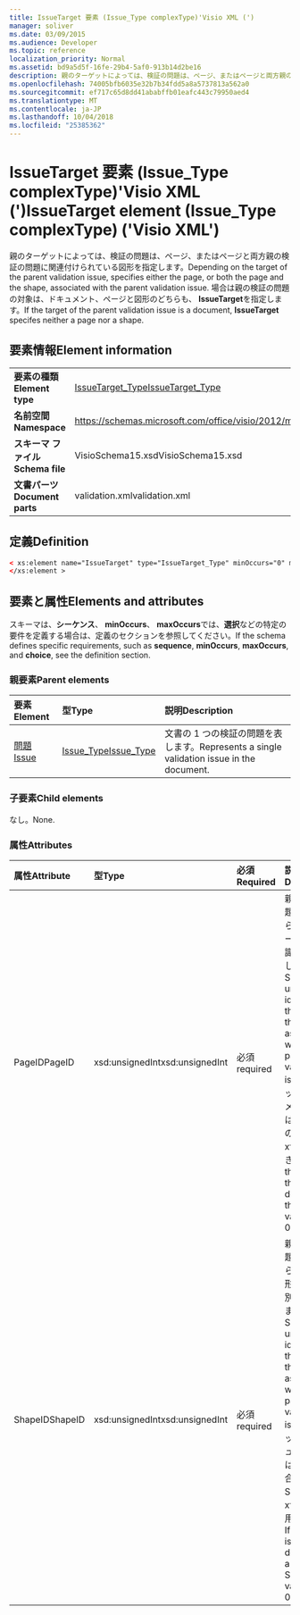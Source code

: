 ```yaml
---
title: IssueTarget 要素 (Issue_Type complexType)'Visio XML (')
manager: soliver
ms.date: 03/09/2015
ms.audience: Developer
ms.topic: reference
localization_priority: Normal
ms.assetid: bd9a5d5f-16fe-29b4-5af0-913b14d2be16
description: 親のターゲットによっては、検証の問題は、ページ、またはページと両方親の検証の問題に関連付けられている図形を指定します。 場合は親の検証の問題の対象は、ドキュメント、ページと図形のどちらも、IssueTarget を指定します。
ms.openlocfilehash: 74005bfb6035e32b7b34fdd5a8a5737813a562a0
ms.sourcegitcommit: ef717c65d8dd41ababffb01eafc443c79950aed4
ms.translationtype: MT
ms.contentlocale: ja-JP
ms.lasthandoff: 10/04/2018
ms.locfileid: "25385362"
---
```

# <a name="issuetarget-element-issuetype-complextype-visio-xml"></a><span data-ttu-id="54ea1-104">IssueTarget 要素 (Issue_Type complexType)'Visio XML (')</span><span class="sxs-lookup"><span data-stu-id="54ea1-104">IssueTarget element (Issue_Type complexType) ('Visio XML')</span></span>

<span data-ttu-id="54ea1-105">親のターゲットによっては、検証の問題は、ページ、またはページと両方親の検証の問題に関連付けられている図形を指定します。</span><span class="sxs-lookup"><span data-stu-id="54ea1-105">Depending on the target of the parent validation issue, specifies either the page, or both the page and the shape, associated with the parent validation issue.</span></span> <span data-ttu-id="54ea1-106">場合は親の検証の問題の対象は、ドキュメント、ページと図形のどちらも、 **IssueTarget**を指定します。</span><span class="sxs-lookup"><span data-stu-id="54ea1-106">If the target of the parent validation issue is a document, **IssueTarget** specifes neither a page nor a shape.</span></span> 
  
## <a name="element-information"></a><span data-ttu-id="54ea1-107">要素情報</span><span class="sxs-lookup"><span data-stu-id="54ea1-107">Element information</span></span>

|||
|:-----|:-----|
|<span data-ttu-id="54ea1-108">**要素の種類**</span><span class="sxs-lookup"><span data-stu-id="54ea1-108">**Element type**</span></span> <br/> |[<span data-ttu-id="54ea1-109">IssueTarget_Type</span><span class="sxs-lookup"><span data-stu-id="54ea1-109">IssueTarget_Type</span></span>](issuetarget_type-complextypevisio-xml.md) <br/> |
|<span data-ttu-id="54ea1-110">**名前空間**</span><span class="sxs-lookup"><span data-stu-id="54ea1-110">**Namespace**</span></span> <br/> |https://schemas.microsoft.com/office/visio/2012/main  <br/> |
|<span data-ttu-id="54ea1-111">**スキーマ ファイル**</span><span class="sxs-lookup"><span data-stu-id="54ea1-111">**Schema file**</span></span> <br/> |<span data-ttu-id="54ea1-112">VisioSchema15.xsd</span><span class="sxs-lookup"><span data-stu-id="54ea1-112">VisioSchema15.xsd</span></span>  <br/> |
|<span data-ttu-id="54ea1-113">**文書パーツ**</span><span class="sxs-lookup"><span data-stu-id="54ea1-113">**Document parts**</span></span> <br/> |<span data-ttu-id="54ea1-114">validation.xml</span><span class="sxs-lookup"><span data-stu-id="54ea1-114">validation.xml</span></span>  <br/> |
   
## <a name="definition"></a><span data-ttu-id="54ea1-115">定義</span><span class="sxs-lookup"><span data-stu-id="54ea1-115">Definition</span></span>

```XML
< xs:element name="IssueTarget" type="IssueTarget_Type" minOccurs="0" maxOccurs="1" >
</xs:element >
```

## <a name="elements-and-attributes"></a><span data-ttu-id="54ea1-116">要素と属性</span><span class="sxs-lookup"><span data-stu-id="54ea1-116">Elements and attributes</span></span>

<span data-ttu-id="54ea1-117">スキーマは、**シーケンス**、 **minOccurs**、 **maxOccurs**では、**選択**などの特定の要件を定義する場合は、定義のセクションを参照してください。</span><span class="sxs-lookup"><span data-stu-id="54ea1-117">If the schema defines specific requirements, such as **sequence**, **minOccurs**, **maxOccurs**, and **choice**, see the definition section.</span></span> 
  
### <a name="parent-elements"></a><span data-ttu-id="54ea1-118">親要素</span><span class="sxs-lookup"><span data-stu-id="54ea1-118">Parent elements</span></span>

|<span data-ttu-id="54ea1-119">**要素**</span><span class="sxs-lookup"><span data-stu-id="54ea1-119">**Element**</span></span>|<span data-ttu-id="54ea1-120">**型**</span><span class="sxs-lookup"><span data-stu-id="54ea1-120">**Type**</span></span>|<span data-ttu-id="54ea1-121">**説明**</span><span class="sxs-lookup"><span data-stu-id="54ea1-121">**Description**</span></span>|
|:-----|:-----|:-----|
|[<span data-ttu-id="54ea1-122">問題</span><span class="sxs-lookup"><span data-stu-id="54ea1-122">Issue</span></span>](issue-element-issues_type-complextypevisio-xml.md) <br/> |[<span data-ttu-id="54ea1-123">Issue_Type</span><span class="sxs-lookup"><span data-stu-id="54ea1-123">Issue_Type</span></span>](issue_type-complextypevisio-xml.md) <br/> |<span data-ttu-id="54ea1-124">文書の 1 つの検証の問題を表します。</span><span class="sxs-lookup"><span data-stu-id="54ea1-124">Represents a single validation issue in the document.</span></span>  <br/> |
   
### <a name="child-elements"></a><span data-ttu-id="54ea1-125">子要素</span><span class="sxs-lookup"><span data-stu-id="54ea1-125">Child elements</span></span>

<span data-ttu-id="54ea1-126">なし。</span><span class="sxs-lookup"><span data-stu-id="54ea1-126">None.</span></span>
  
### <a name="attributes"></a><span data-ttu-id="54ea1-127">属性</span><span class="sxs-lookup"><span data-stu-id="54ea1-127">Attributes</span></span>

|<span data-ttu-id="54ea1-128">**属性**</span><span class="sxs-lookup"><span data-stu-id="54ea1-128">**Attribute**</span></span>|<span data-ttu-id="54ea1-129">**型**</span><span class="sxs-lookup"><span data-stu-id="54ea1-129">**Type**</span></span>|<span data-ttu-id="54ea1-130">**必須**</span><span class="sxs-lookup"><span data-stu-id="54ea1-130">**Required**</span></span>|<span data-ttu-id="54ea1-131">**説明**</span><span class="sxs-lookup"><span data-stu-id="54ea1-131">**Description**</span></span>|<span data-ttu-id="54ea1-132">**使用可能な値**</span><span class="sxs-lookup"><span data-stu-id="54ea1-132">**Possible values**</span></span>|
|:-----|:-----|:-----|:-----|:-----|
|<span data-ttu-id="54ea1-133">PageID</span><span class="sxs-lookup"><span data-stu-id="54ea1-133">PageID</span></span>  <br/> |<span data-ttu-id="54ea1-134">xsd:unsignedInt</span><span class="sxs-lookup"><span data-stu-id="54ea1-134">xsd:unsignedInt</span></span>  <br/> |<span data-ttu-id="54ea1-135">必須</span><span class="sxs-lookup"><span data-stu-id="54ea1-135">required</span></span>  <br/> |<span data-ttu-id="54ea1-136">親の検証の問題に関連付けられているページの一意の識別子を指定します。</span><span class="sxs-lookup"><span data-stu-id="54ea1-136">Specifies the unique identifier of the page that is associated with the parent validation issue.</span></span> <span data-ttu-id="54ea1-137">ターゲットがドキュメントの場合は、PageID の値は 0 xffffffff にできます。</span><span class="sxs-lookup"><span data-stu-id="54ea1-137">If the target is the document, the PageID value can be 0xFFFFFFFF.</span></span>  <br/> |<span data-ttu-id="54ea1-138">Xsd:unsignedInt の値を入力します。</span><span class="sxs-lookup"><span data-stu-id="54ea1-138">Values of the xsd:unsignedInt type.</span></span>  <br/> |
|<span data-ttu-id="54ea1-139">ShapeID</span><span class="sxs-lookup"><span data-stu-id="54ea1-139">ShapeID</span></span>  <br/> |<span data-ttu-id="54ea1-140">xsd:unsignedInt</span><span class="sxs-lookup"><span data-stu-id="54ea1-140">xsd:unsignedInt</span></span>  <br/> |<span data-ttu-id="54ea1-141">必須</span><span class="sxs-lookup"><span data-stu-id="54ea1-141">required</span></span>  <br/> |<span data-ttu-id="54ea1-142">親の検証の問題に関連付けられている図形の一意の識別子を指定します。</span><span class="sxs-lookup"><span data-stu-id="54ea1-142">Specifies the unique identifier of the shape that is associated with the parent validation issue.</span></span> <span data-ttu-id="54ea1-143">ターゲットが、ドキュメントまたはページの場合は、ShapeID 値 0 xffffffff を使用できます。</span><span class="sxs-lookup"><span data-stu-id="54ea1-143">If the target is the document or a page, the ShapeID value can be 0xFFFFFFFF.</span></span>  <br/> |<span data-ttu-id="54ea1-144">Xsd:unsignedInt の値を入力します。</span><span class="sxs-lookup"><span data-stu-id="54ea1-144">Values of the xsd:unsignedInt type.</span></span>  <br/> |
   

